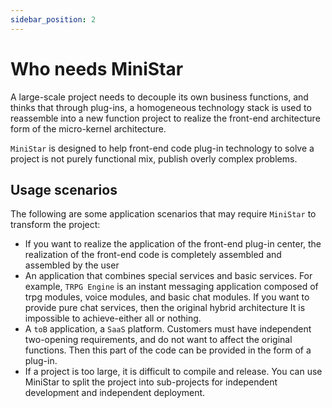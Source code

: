 ```yaml
---
sidebar_position: 2
---
```


# Who needs MiniStar

A large-scale project needs to decouple its own business functions, and thinks that through plug-ins, a homogeneous technology stack is used to reassemble into a new function project to realize the front-end architecture form of the micro-kernel architecture.

`MiniStar` is designed to help front-end code plug-in technology to solve a project is not purely functional mix, publish overly complex problems.

## Usage scenarios

The following are some application scenarios that may require `MiniStar` to transform the project:

- If you want to realize the application of the front-end plug-in center, the realization of the front-end code is completely assembled and assembled by the user
- An application that combines special services and basic services. For example, `TRPG Engine` is an instant messaging application composed of trpg modules, voice modules, and basic chat modules. If you want to provide pure chat services, then the original hybrid architecture It is impossible to achieve-either all or nothing.
- A `toB` application, a `SaaS` platform. Customers must have independent two-opening requirements, and do not want to affect the original functions. Then this part of the code can be provided in the form of a plug-in.
- If a project is too large, it is difficult to compile and release. You can use MiniStar to split the project into sub-projects for independent development and independent deployment.
